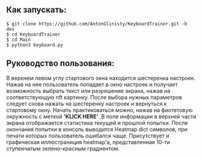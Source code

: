 ## Как запускать:  
```
$ git clone https://github.com/AntonGlinisty/KeyboardTrainer.git -b dev
$ cd KeyboardTrainer
$ cd Main
$ python3 keyboard.py
```

## Руководство пользования:
В верхнем левом углу стартового окна находится шестеренка настроек.
Нажав на нее пользователь попадает в окно настроек и получает возможность выбрать текст или разрешение экрана,
нажав на соответствующую nft картинку. 
После выбора нужных параметров следует снова нажать на шестеренку настроек и вернуться к стартовому окну.
Начать практиковаться можно, нажав на фиотетовую окружность c меткой **'KLICK HERE'**.
В поле информации в верхней части экрана отображается статистика текущей и прошлой попытки.
После окончания попытки в консоль выводится Heatmap dict символов, при печати которых пользователь ошибался чаще.
Присутствует и графическая иллюстраниция heatmap'a, представленная 10-ти ступенчатым зелено-красным градиентом.
